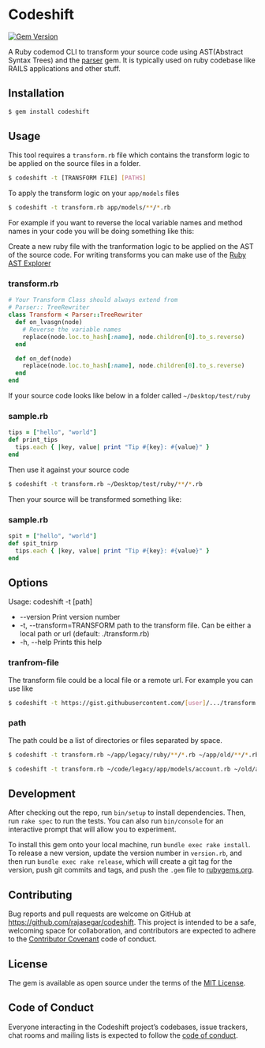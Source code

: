 # Codeshift

[![Gem Version](https://badge.fury.io/rb/codeshift.svg)](https://badge.fury.io/rb/codeshift)

A Ruby codemod CLI to transform your source code using AST(Abstract Syntax Trees) and the [parser](https://github.com/whitequark/parser) gem. 
It is typically used on ruby codebase like RAILS applications and other stuff.

## Installation

```sh
$ gem install codeshift
```


## Usage
This tool requires a `transform.rb` file which contains the transform logic to be 
applied on the source files in a folder.

```sh
$ codeshift -t [TRANSFORM FILE] [PATHS]
```

To apply the transform logic on your `app/models` files

```sh
$ codeshift -t transform.rb app/models/**/*.rb
```

For example if you want to reverse the local variable names and method names in your code
you will be doing something like this:

Create a new ruby file with the tranformation logic to be applied on the
AST of the source code. For writing transforms you can make use of the 
[Ruby AST Explorer](https://ruby-ast-explorer.herokuapp.com/)

### transform.rb
```ruby
# Your Transform Class should always extend from 
# Parser:: TreeRewriter
class Transform < Parser::TreeRewriter
  def on_lvasgn(node)
    # Reverse the variable names
    replace(node.loc.to_hash[:name], node.children[0].to_s.reverse)
  end

  def on_def(node)
    replace(node.loc.to_hash[:name], node.children[0].to_s.reverse)
  end
end

```

If your source code looks like below in a folder called `~/Desktop/test/ruby`

### sample.rb
```ruby
tips = ["hello", "world"]
def print_tips
  tips.each { |key, value| print "Tip #{key}: #{value}" }
end
```

Then use it against your source code

```sh
$ codeshift -t transform.rb ~/Desktop/test/ruby/**/*.rb
```

Then your source will be transformed something like:

### sample.rb
```ruby
spit = ["hello", "world"]
def spit_tnirp
  tips.each { |key, value| print "Tip #{key}: #{value}" }
end

```

## Options
Usage: codeshift -t <transform-file> [path]
* --version                    Print version number
* -t, --transform=TRANSFORM        path to the transform file. Can be either a local path or url
             (default: ./transform.rb)
* -h, --help                       Prints this help

### tranfrom-file
The transform file could be a local file or a remote url. For example you can use like

```sh
$ codeshift -t https://gist.githubusercontent.com/[user]/.../transform.rb ~/Desktop/test/ruby/**/*.rb
```

### path
The path could be a list of directories or files separated by space.

```sh
$ codeshift -t transform.rb ~/app/legacy/ruby/**/*.rb ~/app/old/**/*.rb
```

```sh
$ codeshift -t transform.rb ~/code/legacy/app/models/account.rb ~/old/app/models/customer.rb
```

## Development

After checking out the repo, run `bin/setup` to install dependencies. Then, run `rake spec` to run the tests. You can also run `bin/console` for an interactive prompt that will allow you to experiment.

To install this gem onto your local machine, run `bundle exec rake install`. To release a new version, update the version number in `version.rb`, and then run `bundle exec rake release`, which will create a git tag for the version, push git commits and tags, and push the `.gem` file to [rubygems.org](https://rubygems.org).

## Contributing

Bug reports and pull requests are welcome on GitHub at https://github.com/rajasegar/codeshift. This project is intended to be a safe, welcoming space for collaboration, and contributors are expected to adhere to the [Contributor Covenant](http://contributor-covenant.org) code of conduct.

## License

The gem is available as open source under the terms of the [MIT License](https://opensource.org/licenses/MIT).

## Code of Conduct

Everyone interacting in the Codeshift project’s codebases, issue trackers, chat rooms and mailing lists is expected to follow the [code of conduct](https://github.com/[USERNAME]/codeshift/blob/master/CODE_OF_CONDUCT.md).
